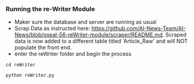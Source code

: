 ### Running the re-Writer Module

- Maker sure the database and server are running as usual 
- Scrap Data as instructed here: https://github.com/AI-News-Team/AI-News/blob/gseal-56-reWriter-module/scraper/README.md.  Scraped data is now added to a different table titled 'Article_Raw' and will NOT populate the front end.
- enter the reWriter folder and begin the process

` cd reWriter `

` python reWriter.py `
